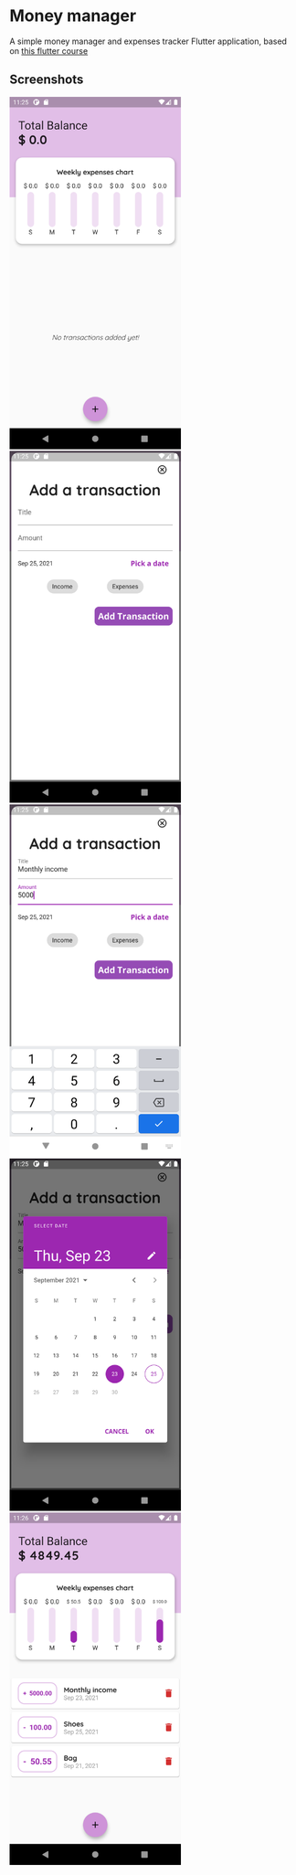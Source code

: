 # Money manager

A simple money manager and expenses tracker Flutter application, based on [this flutter course](https://www.udemy.com/course/learn-flutter-dart-to-build-ios-android-apps/)

## Screenshots

<img src="./readme/img_1.png " width=300>
<img src="./readme/img_2.png " width=300>
<img src="./readme/img_3.png " width=300>
<img src="./readme/img_4.png " width=300>
<img src="./readme/img_5.png " width=300>
